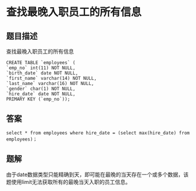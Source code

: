 <!--
 * @Author: your name
 * @Date: 2020-09-21 17:24:24
 * @LastEditTime: 2020-09-25 10:11:52
 * @LastEditors: Please set LastEditors
 * @Description: In User Settings Edit
 * @FilePath: \database-sql-combat\1.查找最晚入职员工的所有信息.md
-->
# 查找最晚入职员工的所有信息

## 题目描述

查找最晚入职员工的所有信息

```mysql 
CREATE TABLE `employees` (
`emp_no` int(11) NOT NULL,
`birth_date` date NOT NULL,
`first_name` varchar(14) NOT NULL,
`last_name` varchar(16) NOT NULL,
`gender` char(1) NOT NULL,
`hire_date` date NOT NULL,
PRIMARY KEY (`emp_no`));
```

## 答案

```mysql
select * from employees where hire_date = (select max(hire_date) from employees)；
```

## 题解

由于date数据类型只能精确到天，即可能在最晚的当天存在一个或多个数据，该题使用limit无法获取所有的最晚当天入职的员工信息。